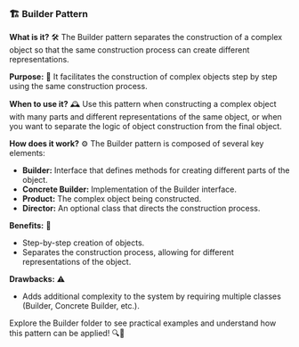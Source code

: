 ### 🏗️ Builder Pattern

**What is it?** 🛠️
The Builder pattern separates the construction of a complex object so that the same construction process can create different representations.

**Purpose:** 🎯
It facilitates the construction of complex objects step by step using the same construction process.

**When to use it?** 🕰️
Use this pattern when constructing a complex object with many parts and different representations of the same object, or when you want to separate the logic of object construction from the final object.

**How does it work?** ⚙️
The Builder pattern is composed of several key elements:
- **Builder:** Interface that defines methods for creating different parts of the object.
- **Concrete Builder:** Implementation of the Builder interface.
- **Product:** The complex object being constructed.
- **Director:** An optional class that directs the construction process.

**Benefits:** 🌟
- Step-by-step creation of objects.
- Separates the construction process, allowing for different representations of the object.

**Drawbacks:** ⚠️
- Adds additional complexity to the system by requiring multiple classes (Builder, Concrete Builder, etc.).

Explore the Builder folder to see practical examples and understand how this pattern can be applied! 🔍📂

